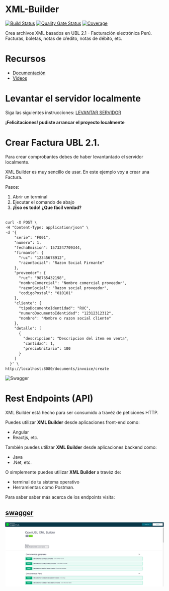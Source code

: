 # XML-Builder
[![Build Status](https://dev.azure.com/project-openubl/xml-builder/_apis/build/status/project-openubl.xml-builder?branchName=master)](https://dev.azure.com/project-openubl/xml-builder/_build/latest?definitionId=1&branchName=master)
[![Quality Gate Status](https://sonarcloud.io/api/project_badges/measure?project=org.openublpe%3Axml-builder&metric=alert_status)](https://sonarcloud.io/dashboard?id=org.openublpe%3Axml-builder)
[![Coverage](https://sonarcloud.io/api/project_badges/measure?project=org.openublpe%3Axml-builder&metric=coverage)](https://sonarcloud.io/dashboard?id=org.openublpe%3Axml-builder)

Crea archivos XML basados en UBL 2.1 - Facturación electrónica Perú. Facturas, boletas, notas de cŕedito, notas de débito, etc.

# Recursos

- [Documentación](https://project-openubl.gitbook.io/xml-builder/)
- [Videos](https://www.youtube.com/channel/UChq3xxjyDgjcU346rp0bbtA/)

# Levantar el servidor localmente
Siga las siguientes instrucciones: [LEVANTAR SERVIDOR](docs/LEVANTAR_SERVIDOR.md)

**¡Felicitaciones! pudiste arrancar el proyecto localmente**

# Crear Factura UBL 2.1.
Para crear comprobantes debes de haber levantantado el servidor localmente.

XML Builder es muy sencillo de usar. En este ejemplo voy a crear una Factura.

Pasos:
1. Abrir un terminal
1. Ejecutar el comando de abajo
1. **¡Eso es todo! ¿Que fácil verdad?**

```

curl -X POST \
-H "Content-Type: application/json" \
-d '{
    "serie": "F001",
    "numero": 1,
    "fechaEmision": 1573247709344,
    "firmante": {
      "ruc": "12345678912",
      "razonSocial": "Razon Social Firmante"
    },
    "proveedor": {
      "ruc": "98765432198",
      "nombreComercial": "Nombre comercial proveedor",
      "razonSocial": "Razon social proveedor",
      "codigoPostal": "010101"
    },
    "cliente": {
      "tipoDocumentoIdentidad": "RUC",
      "numeroDocumentoIdentidad": "12312312312",
      "nombre": "Nombre o razon social cliente"
    },
    "detalle": [
      {
        "descripcion": "Descripcion del item en venta",
        "cantidad": 1,
        "precioUnitario": 100
      }
    ]
  }' \
http://localhost:8080/documents/invoice/create
```

![Swagger](docs/images/curl.gif)

# Rest Endpoints (API)
XML Builder está hecho para ser consumido a travéz de peticiones HTTP.

Puedes utilizar **XML Builder** desde aplicaciones front-end como:
- Angular
- Reactjs, etc.

También puedes utilizar **XML Builder** desde aplicaciones backend como:
- Java
- .Net, etc.

O simplemente puedes utilizar **XML Builder** a travéz de:
- terminal de tu sistema operativo
- Herramientas como Postman.

Para saber saber más acerca de los endpoints visita: 

## [swagger](https://app.swaggerhub.com/apis-docs/project-openubl/xml-builder)

![Swagger](docs/images/swagger.png)
